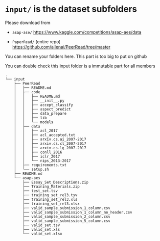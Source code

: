 # `input/` is the dataset subfolders

Please download from

* `asap-ase/` https://www.kaggle.com/competitions/asap-aes/data

* `PaperRead/` (entire repo) https://github.com/allenai/PeerRead/tree/master 

You can rename your folders here. This part is too big to put on github

You can double check this input folder is a immutable part for all members

```
.
└── input
    ├── PeerRead
    │   ├── README.md
    │   ├── code
    │   │   ├── README.md
    │   │   ├── __init__.py
    │   │   ├── accept_classify
    │   │   ├── aspect_predict
    │   │   ├── data_prepare
    │   │   ├── lib
    │   │   └── models
    │   ├── data
    │   │   ├── acl_2017
    │   │   ├── acl_accepted.txt
    │   │   ├── arxiv.cs.ai_2007-2017
    │   │   ├── arxiv.cs.cl_2007-2017
    │   │   ├── arxiv.cs.lg_2007-2017
    │   │   ├── conll_2016
    │   │   ├── iclr_2017
    │   │   └── nips_2013-2017
    │   ├── requirements.txt
    │   └── setup.sh
    ├── README.md
    └── asap-aes
        ├── Essay_Set_Descriptions.zip
        ├── Training_Materials.zip
        ├── test_set.tsv
        ├── training_set_rel3.tsv
        ├── training_set_rel3.xls
        ├── training_set_rel3.xlsx
        ├── valid_sample_submission_1_column.csv
        ├── valid_sample_submission_1_column_no_header.csv
        ├── valid_sample_submission_2_column.csv
        ├── valid_sample_submission_5_column.csv
        ├── valid_set.tsv
        ├── valid_set.xls
        └── valid_set.xlsx
```